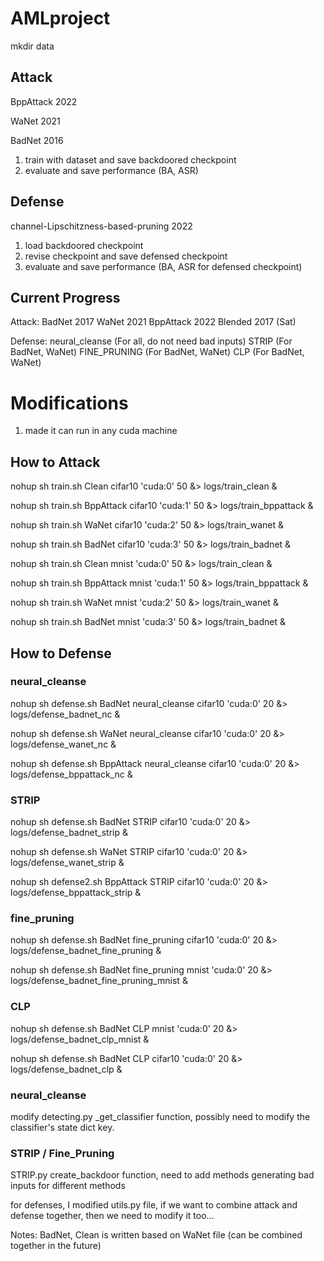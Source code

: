 # AMLproject


mkdir data



## Attack
BppAttack 2022

WaNet 2021

BadNet 2016

1. train with dataset and save backdoored checkpoint
2. evaluate and save performance (BA, ASR)

## Defense
channel-Lipschitzness-based-pruning 2022

1. load backdoored checkpoint
2. revise checkpoint and save defensed checkpoint
3. evaluate and save performance (BA, ASR for defensed checkpoint)


## Current Progress
Attack:
BadNet 2017
WaNet 2021
BppAttack 2022
Blended 2017 (Sat)

Defense:
neural_cleanse (For all, do not need bad inputs)
STRIP (For BadNet, WaNet)
FINE_PRUNING (For BadNet, WaNet)
CLP (For BadNet, WaNet)



# Modifications
1. made it can run in any cuda machine


## How to Attack
nohup sh train.sh Clean cifar10 'cuda:0' 50 &> logs/train_clean &

nohup sh train.sh BppAttack cifar10 'cuda:1' 50 &> logs/train_bppattack &

nohup sh train.sh WaNet cifar10 'cuda:2' 50 &> logs/train_wanet &

nohup sh train.sh BadNet cifar10  'cuda:3' 50 &> logs/train_badnet &

nohup sh train.sh Clean mnist 'cuda:0' 50 &> logs/train_clean &

nohup sh train.sh BppAttack mnist 'cuda:1' 50 &> logs/train_bppattack &

nohup sh train.sh WaNet mnist 'cuda:2' 50 &> logs/train_wanet &

nohup sh train.sh BadNet mnist  'cuda:3' 50 &> logs/train_badnet &


## How to Defense
### neural_cleanse

nohup sh defense.sh BadNet neural_cleanse cifar10 'cuda:0' 20 &> logs/defense_badnet_nc &

nohup sh defense.sh WaNet neural_cleanse cifar10 'cuda:0' 20 &> logs/defense_wanet_nc &

nohup sh defense.sh BppAttack neural_cleanse cifar10 'cuda:0' 20 &> logs/defense_bppattack_nc &

### STRIP
nohup sh defense.sh BadNet STRIP cifar10 'cuda:0' 20 &> logs/defense_badnet_strip &

nohup sh defense.sh WaNet STRIP cifar10 'cuda:0' 20 &> logs/defense_wanet_strip &

nohup sh defense2.sh BppAttack STRIP cifar10 'cuda:0' 20 &> logs/defense_bppattack_strip &

### fine_pruning
nohup sh defense.sh BadNet fine_pruning cifar10 'cuda:0' 20 &> logs/defense_badnet_fine_pruning &

nohup sh defense.sh BadNet fine_pruning mnist 'cuda:0' 20 &> logs/defense_badnet_fine_pruning_mnist &

### CLP
nohup sh defense.sh BadNet CLP mnist 'cuda:0' 20 &> logs/defense_badnet_clp_mnist &

nohup sh defense.sh BadNet CLP cifar10 'cuda:0' 20 &> logs/defense_badnet_clp &







### neural_cleanse

modify detecting.py _get_classifier function, possibly need to modify the classifier's state dict key.

### STRIP / Fine_Pruning

STRIP.py create_backdoor function, need to add methods generating bad inputs for different methods









for defenses, I modified utils.py file, if we want to combine attack and defense together, then we need to modify it too...




Notes: BadNet, Clean is written based on WaNet file (can be combined together in the future)

